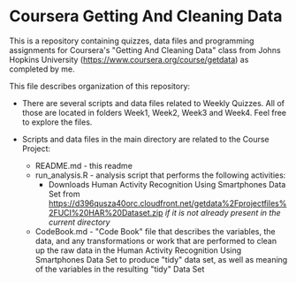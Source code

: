 Coursera Getting And Cleaning Data
============================================================================

This is a repository containing quizzes, data files and programming assignments for Coursera's "Getting And Cleaning Data" class from Johns Hopkins University (https://www.coursera.org/course/getdata) as completed by me.

This file describes organization of this repository:

- There are several scripts and data files related to Weekly Quizzes. All of those are located in folders Week1, Week2, Week3 and Week4. Feel free to explore the files.

- Scripts and data files in the main directory are related to the Course Project:
  - README.md - this readme
  - run_analysis.R - analysis script that performs the following activities:
    - Downloads Human Activity Recognition Using Smartphones Data Set from https://d396qusza40orc.cloudfront.net/getdata%2Fprojectfiles%2FUCI%20HAR%20Dataset.zip *if it is not already present in the current directory*
  - CodeBook.md - "Code Book" file that describes the variables, the data, and any transformations or work that are performed to clean up the raw data in the Human Activity Recognition Using Smartphones Data Set to produce "tidy" data set, as well as meaning of the variables in the resulting "tidy" Data Set
